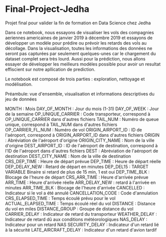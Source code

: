 # Final-Project-Jedha
Projet final pour valider la fin de formation en Data Science chez Jedha

Dans ce notebook, nous essayons de visualiser les vols des compagnies aeriennes americaines de janvier 2019 à décembre 2019 et essayons de développer un modèle pour prédire ou prévoir les retards des vols au décollage. Dans la visualisation, toutes les informations des données ne seront pas capturées par seulement quelques-unes car le chargement du dataset complet sera très lourd. Aussi pour la prédiction, nous allons essayer de développer les meilleurs modèles possible pour avoir un resultat effiscient sur notre apllication de prediction.

Le notebook est composé de trois parties : exploration, nettoyage et modélisation.

Préambule: vue d'ensemble, visualisation et informations descriptives du jeu de données

MONTH : Mois
DAY_OF_MONTH : Jour du mois (1-31)
DAY_OF_WEEK : 		Jour de la semaine
OP_UNIQUE_CARRIER : Code transporteur, correspond à OP_UNIQUE_CARRIER dans d'autres fichiers
TAIL_NUM : Numéro de queue unique, correspond à TAIL_NUM dans d'autres fichiers
OP_CARRIER_FL_NUM : Numéro de vol
ORIGIN_AIRPORT_ID : ID de l'aéroport, correspond à ORIGIN_AIRPORT_ID dans d'autres fichiers
ORIGIN : Abréviation de l'aéroport d'origine
ORIGIN_CITY_NAME : 	Nom de la ville d'origine
DEST_AIRPORT_ID : ID de l'aéroport de destination, correspond à l'ID de l'aéroport dans d'autres fichiers
DEST : Abréviation de l'aéroport de destination
DEST_CITY_NAME : 	Nom de la ville de destination
CRS_DEP_TIME : 		Heure de départ prévue
DEP_TIME : 		Heure de départ réelle
DEP_DELAY_NEW : Retard de départ en minutes
DEP_DEL15 : TARGET VARIABLE Binaire si retard de plus de 15 min, 1 est oui
DEP_TIME_BLK : Blocage de l'heure de départ
CRS_ARR_TIME :		Heure d'arrivée prévue
ARR_TIME :		Heure d'arrivée réelle
ARR_DELAY_NEW : retard à l'arrivée en minutes
ARR_TIME_BLK : Blocage de l'heure d'arrivée
CANCELLED :		Indicateur si le vol a été annulé
CANCELLATION_CODE :	Code d'annulation
CRS_ELAPSED_TIME :	Temps écoulé prévu pour le vol
ACTUAL_ELAPSED_TIME :	Temps écoulé réel du vol
DISTANCE : Distance du vol en miles
DISTANCE_GROUP :		Groupe de distance du vol
CARRIER_DELAY : Indicateur de retard du transporteur
WEATHER_DELAY : Indicateur de retard dû aux conditions météorologiques
NAS_DELAY : Indicateur pour un retard NAS
SECURITY_DELAY : Indicateur d'un retard lié à la sécurité
LATE_AIRCRAFT_DELAY : Indicateur d'un retard d'avion tardif
